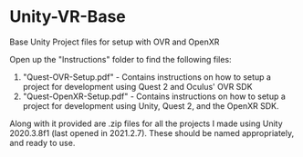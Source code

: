 # Unity-VR-Base
 Base Unity Project files for setup with OVR and OpenXR

Open up the "Instructions" folder to find the following files:

1. "Quest-OVR-Setup.pdf" - Contains instructions on how to setup a project for development using Quest 2 and Oculus' OVR SDK
2. "Quest-OpenXR-Setup.pdf" - Contains instructions on how to setup a project for development using Unity, Quest 2, and the OpenXR SDK.
	
Along with it provided are .zip files for all the projects I made using Unity 2020.3.8f1 (last opened in 2021.2.7). These should be named appropriately, and ready to use.

